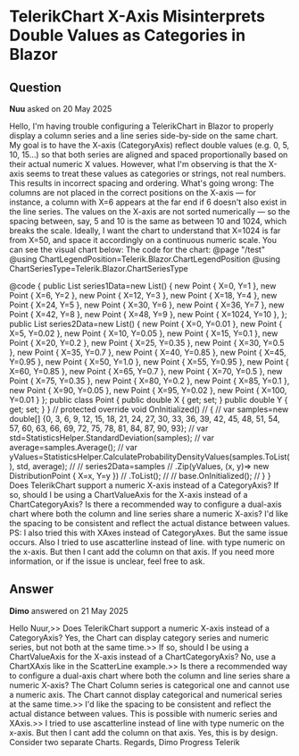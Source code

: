 # TelerikChart X-Axis Misinterprets Double Values as Categories in Blazor

## Question

**Nuu** asked on 20 May 2025

Hello, I'm having trouble configuring a TelerikChart in Blazor to properly display a column series and a line series side-by-side on the same chart. My goal is to have the X-axis (CategoryAxis) reflect double values (e.g. 0, 5, 10, 15...) so that both series are aligned and spaced proportionally based on their actual numeric X values. However, what I'm observing is that the X-axis seems to treat these values as categories or strings, not real numbers. This results in incorrect spacing and ordering. What's going wrong: The columns are not placed in the correct positions on the X-axis — for instance, a column with X=6 appears at the far end if 6 doesn't also exist in the line series. The values on the X-axis are not sorted numerically — so the spacing between, say, 5 and 10 is the same as between 10 and 1024, which breaks the scale. Ideally, I want the chart to understand that X=1024 is far from X=50, and space it accordingly on a continuous numeric scale. You can see the visual chart below: The code for the chart: @page "/test" @using ChartLegendPosition=Telerik.Blazor.ChartLegendPosition
@using ChartSeriesType=Telerik.Blazor.ChartSeriesType
<TelerikChart>
<ChartSeriesItems>
<ChartSeries Type="ChartSeriesType.Line" Name="Normal Distribution" Data="@series2Data" Field="Y" CategoryField="X" CategoryAxis="Category" Axis="Value" Style="@ChartSeriesStyle.Smooth" Color="blue">
<ChartSeriesMarkers Visible="false" />
</ChartSeries>
<ChartSeries Type="ChartSeriesType.Column" Name="Histogram" Field="Y" CategoryField="X" CategoryAxis="Category" Axis="Value2" Data="@series1Data">
</ChartSeries>
</ChartSeriesItems>

<ChartValueAxes>
<ChartValueAxis Name="Value"></ChartValueAxis>
<ChartValueAxis Name="Value2"></ChartValueAxis>
</ChartValueAxes>

<ChartCategoryAxes>
<ChartCategoryAxis Name="Category">
</ChartCategoryAxis>
</ChartCategoryAxes>

<ChartTitle Text="Quarterly revenue per product"></ChartTitle>

<ChartLegend Position="ChartLegendPosition.Right">
</ChartLegend>
</TelerikChart>

@code { public List<Point> series1Data=new List<Point>()
{ new Point { X=0, Y=1 }, new Point { X=6, Y=2 }, new Point { X=12, Y=3 }, new Point { X=18, Y=4 }, new Point { X=24, Y=5 }, new Point { X=30, Y=6 }, new Point { X=36, Y=7 }, new Point { X=42, Y=8 }, new Point { X=48, Y=9 }, new Point { X=1024, Y=10 },
}; public List<Point> series2Data=new List<Point>()
{ new Point { X=0, Y=0.01 }, new Point { X=5, Y=0.02 }, new Point { X=10, Y=0.05 }, new Point { X=15, Y=0.1 }, new Point { X=20, Y=0.2 }, new Point { X=25, Y=0.35 }, new Point { X=30, Y=0.5 }, new Point { X=35, Y=0.7 }, new Point { X=40, Y=0.85 }, new Point { X=45, Y=0.95 }, new Point { X=50, Y=1.0 }, new Point { X=55, Y=0.95 }, new Point { X=60, Y=0.85 }, new Point { X=65, Y=0.7 }, new Point { X=70, Y=0.5 }, new Point { X=75, Y=0.35 }, new Point { X=80, Y=0.2 }, new Point { X=85, Y=0.1 }, new Point { X=90, Y=0.05 }, new Point { X=95, Y=0.02 }, new Point { X=100, Y=0.01 }
}; public class Point { public double X { get; set; } public double Y { get; set; }
} // protected override void OnInitialized() // { // var samples=new double[] {0, 3, 6, 9, 12, 15, 18, 21, 24, 27, 30, 33, 36, 39, 42, 45, 48, 51, 54, 57, 60, 63, 66, 69, 72, 75, 78, 81, 84, 87, 90, 93}; // var std=StatisticsHelper.StandardDeviation(samples); // var average=samples.Average(); // var yValues=StatisticsHelper.CalculateProbabilityDensityValues(samples.ToList(), std, average); // // series2Data=samples // .Zip(yValues, (x, y)=> new DistributionPoint { X=x, Y=y }) // .ToList(); // // base.OnInitialized(); // } } Does TelerikChart support a numeric X-axis instead of a CategoryAxis? If so, should I be using a ChartValueAxis for the X-axis instead of a ChartCategoryAxis? Is there a recommended way to configure a dual-axis chart where both the column and line series share a numeric X-axis? I'd like the spacing to be consistent and reflect the actual distance between values. PS: I also tried this with XAxes instead of CategoryAxes. But the same issue occurs. Also I tried to use ascatterline instead of line. with type numeric on the x-axis. But then I cant add the column on that axis. If you need more information, or if the issue is unclear, feel free to ask.

## Answer

**Dimo** answered on 21 May 2025

Hello Nuur,>> Does TelerikChart support a numeric X-axis instead of a CategoryAxis? Yes, the Chart can display category series and numeric series, but not both at the same time.>> If so, should I be using a ChartValueAxis for the X-axis instead of a ChartCategoryAxis? No, use a ChartXAxis like in the ScatterLine example.>> Is there a recommended way to configure a dual-axis chart where both the column and line series share a numeric X-axis? The Chart Column series is categorical one and cannot use a numeric axis. The Chart cannot display categorical and numerical series at the same time.>> I'd like the spacing to be consistent and reflect the actual distance between values. This is possible with numeric series and XAxis.>> I tried to use ascatterline instead of line with type numeric on the x-axis. But then I cant add the column on that axis. Yes, this is by design. Consider two separate Charts. Regards, Dimo Progress Telerik
